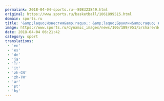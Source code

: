 ```yaml
---
permalink: 2018-04-04-sports.ru--808323849.html
original: https://www.sports.ru/basketball/1061899515.html
domain: sports.ru
title: '&amp;laquo;Известия&amp;raquo;: &amp;laquo;Бруклин&amp;raquo; может выкупить контракт Тимофея Мозгова'
image: https://www.sports.ru/dynamic_images/news/106/189/951/5/share/dd8934.png
date: 2018-04-04 06:21:42
category: sport
translations: 
 - 'en'
 - 'es'
 - 'de'
 - 'ja'
 - 'fr'
 - 'it'
 - 'zh-CN'
 - 'zh-TW'
 - 'ar'
 - 'pt'
 - 'hy'
---
```


